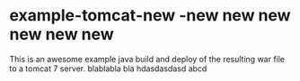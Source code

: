 # example-tomcat-new -new new new new new new

This is an awesome example java build and deploy of the resulting
war file to a tomcat 7 server.
blablabla bla
hdasdasdasd
abcd


